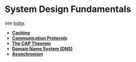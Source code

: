# System Design Fundamentals


see [index](./index.md)

* **[Caching](./caching.md)**
* **[Communication Protocols](./communication-protocols.md)**
* **[The CAP Theorem](./cap.md)**
* **[Domain Name System (DNS)](./dns.md)**
* **[Asynchronism](./asynchronism.md)**